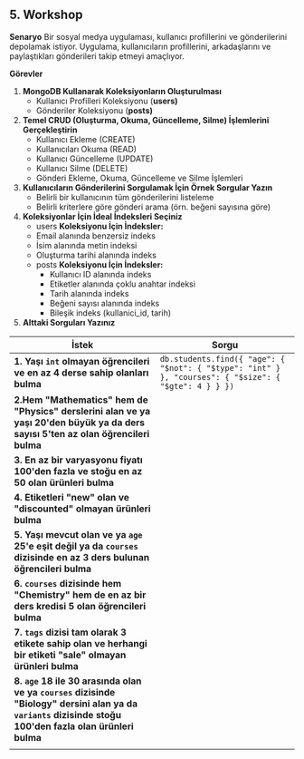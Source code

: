 ## **5. Workshop**
**Senaryo**
Bir sosyal medya uygulaması, kullanıcı profillerini ve gönderilerini depolamak istiyor. Uygulama, kullanıcıların profillerini, arkadaşlarını ve paylaştıkları gönderileri takip etmeyi amaçlıyor.

  

**Görevler**

1. **MongoDB Kullanarak Koleksiyonların Oluşturulması**
	-  Kullanıcı Profilleri Koleksiyonu (**users)**
	-  Gönderiler Koleksiyonu (**posts)**
2. **Temel CRUD (Oluşturma, Okuma, Güncelleme, Silme) İşlemlerini Gerçekleştirin**
	-  Kullanıcı Ekleme (CREATE)
	-  Kullanıcıları Okuma (READ)
	-  Kullanıcı Güncelleme (UPDATE)
	-  Kullanıcı Silme (DELETE)
	-  Gönderi Ekleme, Okuma, Güncelleme ve Silme İşlemleri
3. **Kullanıcıların Gönderilerini Sorgulamak İçin Örnek Sorgular Yazın**
	-  Belirli bir kullanıcının tüm gönderilerini listeleme
	-  Belirli kriterlere göre gönderi arama (örn. beğeni sayısına göre)
4. **Koleksiyonlar İçin İdeal İndeksleri Seçiniz**
	-  users **Koleksiyonu İçin İndeksler:**
	-  Email alanında benzersiz indeks
	-  İsim alanında metin indeksi
	-  Oluşturma tarihi alanında indeks
	-  posts **Koleksiyonu İçin İndeksler:**
		-  Kullanıcı ID alanında indeks
		-  Etiketler alanında çoklu anahtar indeksi
		-  Tarih alanında indeks
		-  Beğeni sayısı alanında indeks
		-  Bileşik indeks (kullanici_id, tarih)
1. **Alttaki Sorguları Yazınız**

| İstek                                                                                                                                                    | Sorgu                                                                                                    |
| -------------------------------------------------------------------------------------------------------------------------------------------------------- | -------------------------------------------------------------------------------------------------------- |
| **1. Yaşı `int` olmayan öğrencileri ve en az 4 derse sahip olanları bulma**                                                                              | ```db.students.find({ "age": { "$not": { "$type": "int" } }, "courses": { "$size": { "$gte": 4 } } })``` |
| **2.Hem "Mathematics" hem de "Physics" derslerini alan ve ya yaşı 20'den büyük ya da ders sayısı 5'ten az olan öğrencileri bulma**                       |                                                                                                          |
| **3. En az bir varyasyonu fiyatı 100'den fazla ve stoğu en az 50 olan ürünleri bulma**                                                                   |                                                                                                          |
| **4. Etiketleri "new" olan ve "discounted" olmayan ürünleri bulma**                                                                                      |                                                                                                          |
| **5. Yaşı mevcut olan ve ya `age` 25'e eşit değil ya da `courses` dizisinde en az 3 ders bulunan öğrencileri bulma**                                     |                                                                                                          |
| **6. `courses` dizisinde hem "Chemistry" hem de en az bir ders kredisi 5 olan öğrencileri bulma**                                                        |                                                                                                          |
| **7. `tags` dizisi tam olarak 3 etikete sahip olan ve herhangi bir etiketi "sale" olmayan ürünleri bulma**                                               |                                                                                                          |
| **8. `age` 18 ile 30 arasında olan ve ya `courses` dizisinde "Biology" dersini alan ya da `variants` dizisinde stoğu 100'den fazla olan ürünleri bulma** |                                                                                                          |
|                                                                                                                                                          |                                                                                                          |

